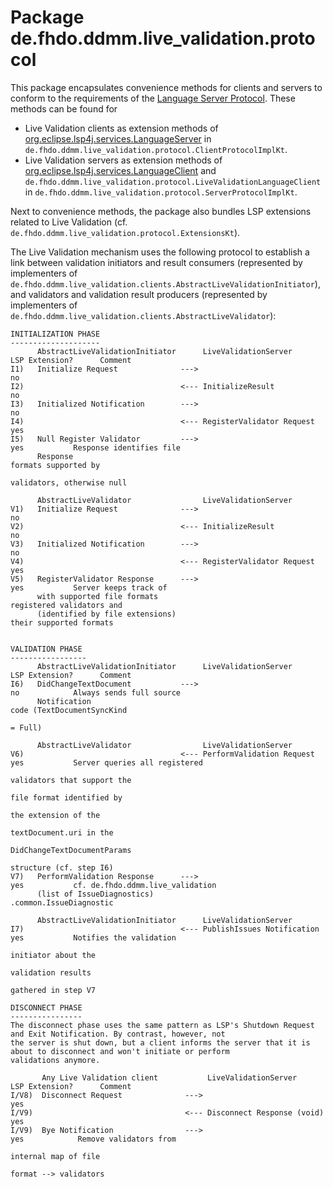 # Package de.fhdo.ddmm.live_validation.protocol

This package encapsulates convenience methods for clients and servers to conform to the requirements of the [Language 
Server Protocol](https://microsoft.github.io/language-server-protocol/specification). These methods can be found for
- Live Validation clients as extension methods of [org.eclipse.lsp4j.services.LanguageServer](
https://github.com/eclipse/lsp4j/blob/master/org.eclipse.lsp4j/src/main/java/org/eclipse/lsp4j/services/LanguageServer.java)
in ``de.fhdo.ddmm.live_validation.protocol.ClientProtocolImplKt``.
- Live Validation servers as extension methods of [org.eclipse.lsp4j.services.LanguageClient](
https://github.com/eclipse/lsp4j/blob/master/org.eclipse.lsp4j/src/main/java/org/eclipse/lsp4j/services/LanguageClient.java)
and ``de.fhdo.ddmm.live_validation.protocol.LiveValidationLanguageClient`` in 
``de.fhdo.ddmm.live_validation.protocol.ServerProtocolImplKt``.

Next to convenience methods, the package also bundles LSP extensions related to Live Validation (cf. 
``de.fhdo.ddmm.live_validation.protocol.ExtensionsKt``).

The Live Validation mechanism uses the following protocol to establish a link between validation initiators and result
consumers (represented by implementers of ``de.fhdo.ddmm.live_validation.clients.AbstractLiveValidationInitiator``), and
validators and validation result producers (represented by implementers of 
``de.fhdo.ddmm.live_validation.clients.AbstractLiveValidator``):

```
INITIALIZATION PHASE
--------------------
      AbstractLiveValidationInitiator      LiveValidationServer            LSP Extension?      Comment
I1)   Initialize Request              --->                                       no
I2)                                   <--- InitializeResult                      no
I3)   Initialized Notification        --->                                       no
I4)                                   <--- RegisterValidator Request             yes
I5)   Null Register Validator         --->                                       yes           Response identifies file
      Response                                                                                 formats supported by
                                                                                               validators, otherwise null

      AbstractLiveValidator                LiveValidationServer
V1)   Initialize Request              --->                                       no
V2)                                   <--- InitializeResult                      no
V3)   Initialized Notification        --->                                       no
V4)                                   <--- RegisterValidator Request             yes
V5)   RegisterValidator Response      --->                                       yes           Server keeps track of
      with supported file formats                                                              registered validators and
      (identified by file extensions)                                                          their supported formats

      
VALIDATION PHASE
-----------------
      AbstractLiveValidationInitiator      LiveValidationServer            LSP Extension?      Comment
I6)   DidChangeTextDocument           --->                                       no            Always sends full source
      Notification                                                                             code (TextDocumentSyncKind
                                                                                               = Full)
                                                                                               
      AbstractLiveValidator                LiveValidationServer
V6)                                   <--- PerformValidation Request             yes           Server queries all registered
                                                                                               validators that support the
                                                                                               file format identified by
                                                                                               the extension of the 
                                                                                               textDocument.uri in the
                                                                                               DidChangeTextDocumentParams
                                                                                               structure (cf. step I6)
V7)   PerformValidation Response      --->                                       yes           cf. de.fhdo.ddmm.live_validation
      (list of IssueDiagnostics)                                                               .common.IssueDiagnostic
      
      AbstractLiveValidationInitiator      LiveValidationServer
I7)                                   <--- PublishIssues Notification            yes           Notifies the validation
                                                                                               initiator about the
                                                                                               validation results 
                                                                                               gathered in step V7

DISCONNECT PHASE
----------------
The disconnect phase uses the same pattern as LSP's Shutdown Request and Exit Notification. By contrast, however, not
the server is shut down, but a client informs the server that it is about to disconnect and won't initiate or perform
validations anymore.

       Any Live Validation client           LiveValidationServer            LSP Extension?      Comment
I/V8)  Disconnect Request              --->                                       yes
I/V9)                                  <--- Disconnect Response (void)            yes         
I/V9)  Bye Notification                --->                                       yes            Remove validators from
                                                                                                 internal map of file
                                                                                                 format --> validators
```